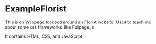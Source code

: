 # ExampleFlorist
This is an Webpage focused around an Florist website. Used to teach me about some css frameworks, like Fullpage.js.

It contains HTML, CSS, and JavaScript.
